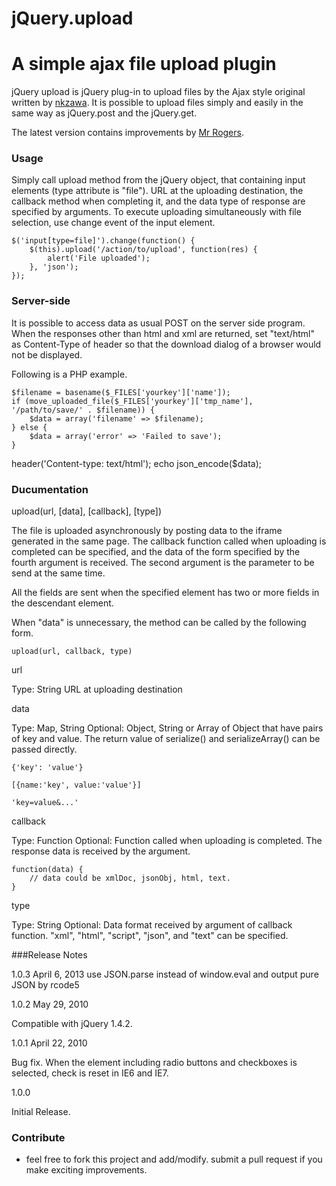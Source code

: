 jQuery.upload
======================

A simple ajax file upload plugin
====

jQuery upload is jQuery plug-in to upload files by the Ajax style original written by [nkzawa](http://nkzawa.tumblr.com/). It is possible to upload files simply and easily in the same way as jQuery.post and the jQuery.get.

The latest version contains improvements by [Mr Rogers](https://github.com/rcode5/).

### Usage
 
Simply call upload method from the jQuery object, that containing input elements (type attribute is "file"). URL at the uploading destination, the callback method when completing it, and the data type of response are specified by arguments. To execute uploading simultaneously with file selection, use change event of the input element.

	$('input[type=file]').change(function() {
		$(this).upload('/action/to/upload', function(res) {
			alert('File uploaded');
		}, 'json');
	});
	
### Server-side

It is possible to access data as usual POST on the server side program. When the responses other than html and xml are returned, set "text/html" as Content-Type of header so that the download dialog of a browser would not be displayed.

Following is a PHP example.

	$filename = basename($_FILES['yourkey']['name']);
	if (move_uploaded_file($_FILES['yourkey']['tmp_name'], '/path/to/save/' . $filename)) {
		$data = array('filename' => $filename);
	} else {
		$data = array('error' => 'Failed to save');
	}

header('Content-type: text/html');
echo json_encode($data);

### Ducumentation

upload(url, [data], [callback], [type])

The file is uploaded asynchronously by posting data to the iframe generated in the same page. The callback function called when uploading is completed can be specified, and the data of the form specified by the fourth argument is received. The second argument is the parameter to be send at the same time.

All the fields are sent when the specified element has two or more fields in the descendant element.

When "data" is unnecessary, the method can be called by the following form.

	upload(url, callback, type)
url

Type: String
URL at uploading destination

data

Type: Map, String
Optional: Object, String or Array of Object that have pairs of key and value. The return value of serialize() and serializeArray() can be passed directly.

	{'key': 'value'}
	
	[{name:'key', value:'value'}]
	
	'key=value&...'
	
callback

Type: Function
Optional: Function called when uploading is completed. The response data is received by the argument.

	function(data) {
		// data could be xmlDoc, jsonObj, html, text.
	}
	
type

Type: String
Optional: Data format received by argument of callback function. "xml", "html", "script", "json", and "text" can be specified.

###Release Notes

1.0.3 April 6, 2013
use JSON.parse instead of window.eval and output pure JSON by rcode5

1.0.2 May 29, 2010

Compatible with jQuery 1.4.2.

1.0.1 April 22, 2010

Bug fix. When the element including radio buttons and checkboxes is selected, check is reset in IE6 and IE7.

1.0.0

Initial Release.	 

### Contribute

* feel free to fork this project and add/modify.  submit a pull request if you make exciting improvements.

